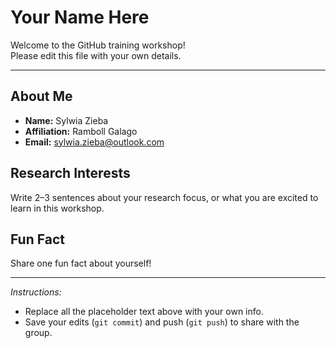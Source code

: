 # Your Name Here

Welcome to the GitHub training workshop!  
Please edit this file with your own details.

---

## About Me
- **Name:** Sylwia Zieba
- **Affiliation:** Ramboll Galago
- **Email:** sylwia.zieba@outlook.com 

## Research Interests
Write 2–3 sentences about your research focus, or what you are excited to learn in this workshop.  

## Fun Fact
Share one fun fact about yourself!  

---

*Instructions:*  
- Replace all the placeholder text above with your own info.  
- Save your edits (`git commit`) and push (`git push`) to share with the group.  
